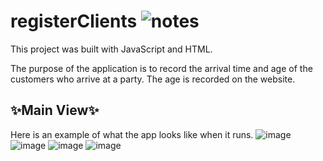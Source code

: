 # registerClients ![notes](https://github.com/DarielEGM/registerClients/assets/123778387/efd92401-5a10-48d6-a071-4ea1c93cad83)

This project was built with JavaScript and HTML.

The purpose of the application is to record the arrival time and age of the customers who arrive at a party. The age is recorded on the website.

## ✨**Main View**✨

Here is an example of what the app looks like when it runs.
![image](https://github.com/DarielEGM/registerClients/assets/123778387/e3794f38-65af-4108-8939-470849419dc6)
![image](https://github.com/DarielEGM/registerClients/assets/123778387/53c519b9-bcb9-49bb-8b6a-610e5d30e38a)
![image](https://github.com/DarielEGM/registerClients/assets/123778387/d2bbd2a3-e574-472f-a9c8-546ab54c2f9a)
![image](https://github.com/DarielEGM/registerClients/assets/123778387/9497d5fe-cf8e-4bbc-a59a-b58bbdc18ce6)



